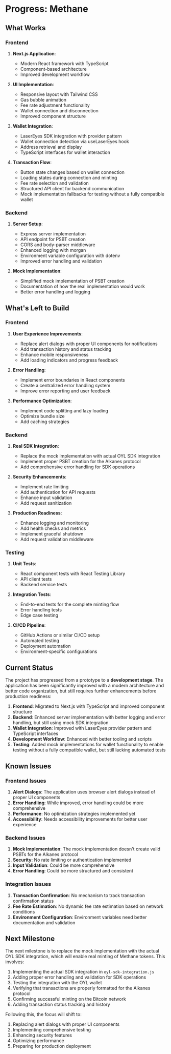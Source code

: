 # Progress: Methane

## What Works

### Frontend

1. **Next.js Application**:
   - Modern React framework with TypeScript
   - Component-based architecture
   - Improved development workflow

2. **UI Implementation**:
   - Responsive layout with Tailwind CSS
   - Gas bubble animation
   - Fee rate adjustment functionality
   - Wallet connection and disconnection
   - Improved component structure

3. **Wallet Integration**:
   - LaserEyes SDK integration with provider pattern
   - Wallet connection detection via useLaserEyes hook
   - Address retrieval and display
   - TypeScript interfaces for wallet interaction

4. **Transaction Flow**:
   - Button state changes based on wallet connection
   - Loading states during connection and minting
   - Fee rate selection and validation
   - Structured API client for backend communication
   - Mock implementation fallbacks for testing without a fully compatible wallet

### Backend

1. **Server Setup**:
   - Express server implementation
   - API endpoint for PSBT creation
   - CORS and body-parser middleware
   - Enhanced logging with morgan
   - Environment variable configuration with dotenv
   - Improved error handling and validation

2. **Mock Implementation**:
   - Simplified mock implementation of PSBT creation
   - Documentation of how the real implementation would work
   - Better error handling and logging

## What's Left to Build

### Frontend

1. **User Experience Improvements**:
   - Replace alert dialogs with proper UI components for notifications
   - Add transaction history and status tracking
   - Enhance mobile responsiveness
   - Add loading indicators and progress feedback

2. **Error Handling**:
   - Implement error boundaries in React components
   - Create a centralized error handling system
   - Improve error reporting and user feedback

3. **Performance Optimization**:
   - Implement code splitting and lazy loading
   - Optimize bundle size
   - Add caching strategies

### Backend

1. **Real SDK Integration**:
   - Replace the mock implementation with actual OYL SDK integration
   - Implement proper PSBT creation for the Alkanes protocol
   - Add comprehensive error handling for SDK operations

2. **Security Enhancements**:
   - Implement rate limiting
   - Add authentication for API requests
   - Enhance input validation
   - Add request sanitization

3. **Production Readiness**:
   - Enhance logging and monitoring
   - Add health checks and metrics
   - Implement graceful shutdown
   - Add request validation middleware

### Testing

1. **Unit Tests**:
   - React component tests with React Testing Library
   - API client tests
   - Backend service tests

2. **Integration Tests**:
   - End-to-end tests for the complete minting flow
   - Error handling tests
   - Edge case testing

3. **CI/CD Pipeline**:
   - GitHub Actions or similar CI/CD setup
   - Automated testing
   - Deployment automation
   - Environment-specific configurations

## Current Status

The project has progressed from a prototype to a **development stage**. The application has been significantly improved with a modern architecture and better code organization, but still requires further enhancements before production readiness:

1. **Frontend**: Migrated to Next.js with TypeScript and improved component structure
2. **Backend**: Enhanced server implementation with better logging and error handling, but still using mock SDK integration
3. **Wallet Integration**: Improved with LaserEyes provider pattern and TypeScript interfaces
4. **Development Workflow**: Enhanced with better tooling and scripts
5. **Testing**: Added mock implementations for wallet functionality to enable testing without a fully compatible wallet, but still lacking automated tests

## Known Issues

### Frontend Issues

1. **Alert Dialogs**: The application uses browser alert dialogs instead of proper UI components
2. **Error Handling**: While improved, error handling could be more comprehensive
3. **Performance**: No optimization strategies implemented yet
4. **Accessibility**: Needs accessibility improvements for better user experience

### Backend Issues

1. **Mock Implementation**: The mock implementation doesn't create valid PSBTs for the Alkanes protocol
2. **Security**: No rate limiting or authentication implemented
3. **Input Validation**: Could be more comprehensive
4. **Error Handling**: Could be more structured and consistent

### Integration Issues

1. **Transaction Confirmation**: No mechanism to track transaction confirmation status
2. **Fee Rate Estimation**: No dynamic fee rate estimation based on network conditions
3. **Environment Configuration**: Environment variables need better documentation and validation

## Next Milestone

The next milestone is to replace the mock implementation with the actual OYL SDK integration, which will enable real minting of Methane tokens. This involves:

1. Implementing the actual SDK integration in `oyl-sdk-integration.js`
2. Adding proper error handling and validation for SDK operations
3. Testing the integration with the OYL wallet
4. Verifying that transactions are properly formatted for the Alkanes protocol
5. Confirming successful minting on the Bitcoin network
6. Adding transaction status tracking and history

Following this, the focus will shift to:

1. Replacing alert dialogs with proper UI components
2. Implementing comprehensive testing
3. Enhancing security features
4. Optimizing performance
5. Preparing for production deployment
